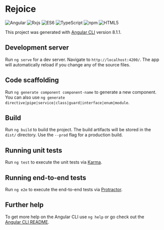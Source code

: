 # Rejoice

![Angular](https://cdn.iconscout.com/icon/free/png-256/angular-2-226068.png)
![Rxjs](http://reactivex.io/favicon.ico)
![ES6](https://user-images.githubusercontent.com/363164/39964557-738a8178-56a4-11e8-8920-a4eaaa15404c.png)
![TypeScript](https://d2eip9sf3oo6c2.cloudfront.net/tags/images/000/000/377/square_256/typescriptlang.png)
![npm](https://cdn.iconscout.com/icon/free/png-256/npm-2-569450.png)
![HTML5](https://cdn.jsdelivr.net/npm/@programming-languages-logos/html@0.0.1/html_256x256.png)



This project was generated with [Angular CLI](https://github.com/angular/angular-cli) version 8.1.1.

## Development server

Run `ng serve` for a dev server. Navigate to `http://localhost:4200/`. The app will automatically reload if you change any of the source files.

## Code scaffolding

Run `ng generate component component-name` to generate a new component. You can also use `ng generate directive|pipe|service|class|guard|interface|enum|module`.

## Build

Run `ng build` to build the project. The build artifacts will be stored in the `dist/` directory. Use the `--prod` flag for a production build.

## Running unit tests

Run `ng test` to execute the unit tests via [Karma](https://karma-runner.github.io).

## Running end-to-end tests

Run `ng e2e` to execute the end-to-end tests via [Protractor](http://www.protractortest.org/).

## Further help

To get more help on the Angular CLI use `ng help` or go check out the [Angular CLI README](https://github.com/angular/angular-cli/blob/master/README.md).
